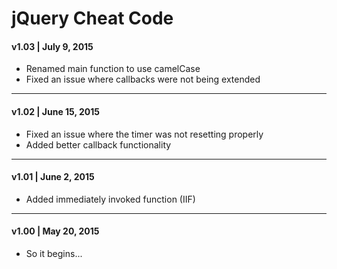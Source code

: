 # jQuery Cheat Code

#### v1.03 | July 9, 2015
* Renamed main function to use camelCase
* Fixed an issue where callbacks were not being extended

---

#### v1.02 | June 15, 2015
* Fixed an issue where the timer was not resetting properly
* Added better callback functionality

---

#### v1.01 | June 2, 2015
* Added immediately invoked function (IIF)

---

#### v1.00 | May 20, 2015
* So it begins...